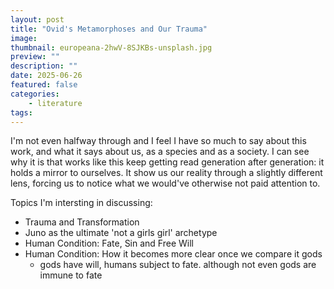```yaml
---
layout: post
title: "Ovid's Metamorphoses and Our Trauma"
image: 
thumbnail: europeana-2hwV-8SJKBs-unsplash.jpg
preview: ""
description: ""
date: 2025-06-26
featured: false
categories:
    - literature
tags:
---
```


I'm not even halfway through and I feel I have so much to say about this work,
and what it says about us, as a species and as a society. I can see why it is
that works like this keep getting read generation after generation: it holds
a mirror to ourselves. It show us our reality through a slightly different
lens, forcing us to notice what we would've otherwise not paid attention to.

Topics I'm intersting in discussing:
- Trauma and Transformation
- Juno as the ultimate 'not a girls girl' archetype
- Human Condition: Fate, Sin and Free Will
- Human Condition: How it becomes more clear once we compare it gods
    - gods have will, humans subject to fate. although not even gods are immune to fate
